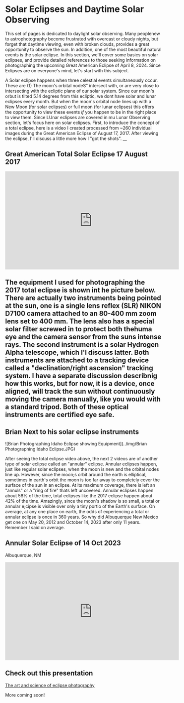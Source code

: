 # Solar Eclipses and Daytime Solar Observing 

This set of pages is dedicated to daylight solar observing. Many peoplenew to astrophotography become frustrated with overcast or cloudy nights, but forget that daytime viewing, even with broken clouds, provides a great opportunity to observe the sun. In addition, one of the most beautiful natural events is the solar eclipse. In this section, we'll cover some basics on solar eclipses, and provide detailed references to those seeking information on photographing the upcoming Great American  Eclipse of April 8, 2024. Since Eclipses are on everyone's mind, let's start with this subject. 

A Solar eclipse happens when three celestial events simultaneously occur. These are (1) The moon's orbital nodeS" intersect with, or are very close to intersecting with the ecliptic plane of our solar system. Since our moon's orbut is tilted 5.14 degrees from this ecliptic, we dont have solar and lunar eclipses every month. But when the moon's orbital node lines up with a New Moon (for solar eclipses) or full moon (for lunar eclipses) this offers the opportunity to view these events _if_ you happen to be in the right place to view them. Since LUnar eclipses are covered in mu Lunar Observing section, let's focus here on solar eclipses. First, to introduce the concept of a total eclipse, here is a video I created processed from ~260 individual images during the Great American Eclipse of August 17, 2017. After viewing the eclipse, I'll discuss a little more how I "got the shots". __


## Great American Total Solar Eclipse 17 August 2017

<iframe width="560" height="315" src="https://www.youtube.com/embed/GbsniW4NG88?si=n_z7JG4RwW6Wkqz4" title="YouTube video player" frameborder="0" allow="accelerometer; clipboard-write; encrypted-media; gyroscope; picture-in-picture; web-share" allowfullscreen></iframe>

## The equipment I used for photographing the 2017 total eclipse is shown int he picture below. There are actually two instruments being pointed at the sun, one is a single lens reflex (SLR) NIKON D7100 camera attached to an 80-400 mm zoom lens set to 400 mm. The lens also has a special solar filter screwed in to protect both thehuma eye and the camera sensor from the suns intense rays. The second instrument is a solar Hydrogen Alpha telescope, which I'l discuss latter. Both instruments are attached to a tracking device called a "declination/right ascension" tracking system. I have a separate discussion describnig how this works, but for now, it is a device, once aligned, will track the sun without continuously moving the camera manually, like you would with a standard tripod. Both of these optical instruments are certified eye safe.  
## Brian Next to his solar eclipse instruments

![Brian Photographing Idaho Eclipse showing Equipment](../img/Brian Photographing Idaho Eclipse.JPG)

After seeing the total eclipse video above, the next 2 videos are of another type of solar eclipse called an "annular" eclipse. Annular eclipses happen, just like regular solar eclipses, when the moon is new and the orbital nodes line up. However, since the moon;s orbit around the earth is elliptical, sometimes in earth's orbit the moon is too far away to completely cover the surface of the sun in an eclipse. At its maximum coverage, there is left an "annuls" or a "ring of fire" thats left uncovered. Annular eclipses happen about 58% of the time, total eclipses like the 2017 eclipse happen about 42% of the time. Amazingly, since the moon's shadow is so small, a total or annular e;cipse is visible over only a tiny portio of the Earth's surface.  On average, at any one place on earth, the odds of experiencing a total or annular eclipse is once in 360 years. So why did Albuquerque New Mexico get one on May 20, 2012 and October 14, 2023 after only 11 years. Remember I said on average. 

## Annular Solar Eclipse of 14 Oct 2023

Albuquerque, NM

<iframe width="560" height="315" src="https://www.youtube.com/embed/wKho_tsoPOg?si=hQA3T71WweC4ZfaR" title="YouTube video player" frameborder="0" allow="accelerometer; autoplay; clipboard-write; encrypted-media; gyroscope; picture-in-picture; web-share" allowfullscreen></iframe>


## Check out this presentation


[The art and science of eclipse photography](https://www.dropbox.com/scl/fi/v4x1tr60t0vgwq474x2wl/Solar-and-Lunar-Centerville-6-Feb-2024.pdf?rlkey=zk5kxf3k6arr158mmpwpghebn&raw=1)




More coming soon!

